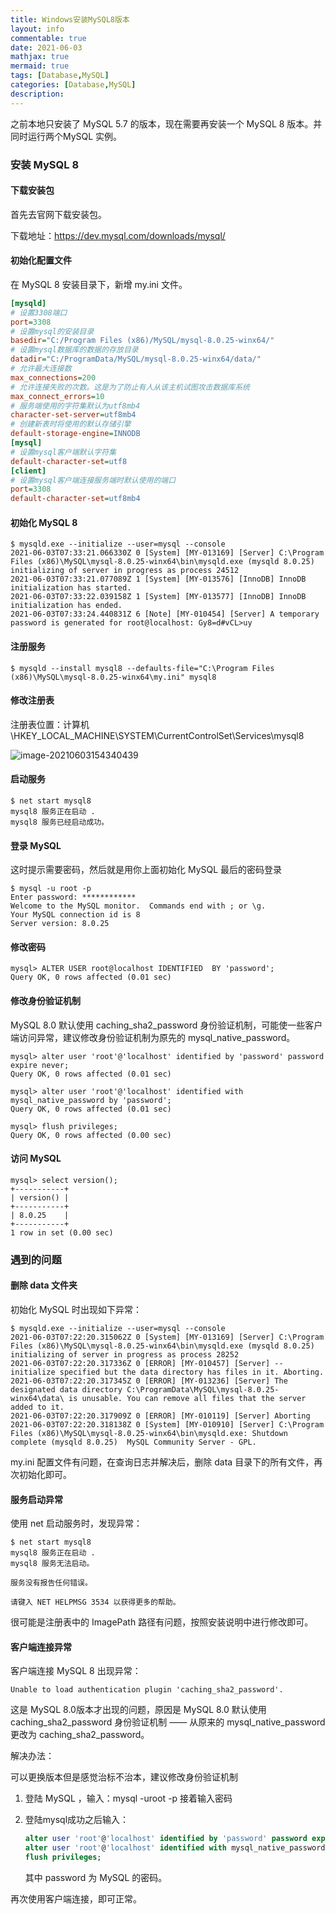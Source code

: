 ```yaml
---
title: Windows安装MySQL8版本
layout: info
commentable: true
date: 2021-06-03
mathjax: true
mermaid: true
tags: [Database,MySQL]
categories: [Database,MySQL]
description: 
---
```


之前本地只安装了 MySQL 5.7 的版本，现在需要再安装一个 MySQL 8 版本。并同时运行两个MySQL 实例。

<!--more-->

### 安装 MySQL 8

#### 下载安装包

首先去官网下载安装包。

下载地址：https://dev.mysql.com/downloads/mysql/

#### 初始化配置文件

在 MySQL 8 安装目录下，新增 my.ini 文件。

```ini
[mysqld]
# 设置3308端口
port=3308
# 设置mysql的安装目录
basedir="C:/Program Files (x86)/MySQL/mysql-8.0.25-winx64/"
# 设置mysql数据库的数据的存放目录
datadir="C:/ProgramData/MySQL/mysql-8.0.25-winx64/data/"
# 允许最大连接数
max_connections=200
# 允许连接失败的次数。这是为了防止有人从该主机试图攻击数据库系统
max_connect_errors=10
# 服务端使用的字符集默认为utf8mb4
character-set-server=utf8mb4
# 创建新表时将使用的默认存储引擎
default-storage-engine=INNODB
[mysql]
# 设置mysql客户端默认字符集
default-character-set=utf8
[client]
# 设置mysql客户端连接服务端时默认使用的端口
port=3308
default-character-set=utf8mb4
```



#### 初始化 MySQL 8

```
$ mysqld.exe --initialize --user=mysql --console
2021-06-03T07:33:21.066330Z 0 [System] [MY-013169] [Server] C:\Program Files (x86)\MySQL\mysql-8.0.25-winx64\bin\mysqld.exe (mysqld 8.0.25) initializing of server in progress as process 24512
2021-06-03T07:33:21.077089Z 1 [System] [MY-013576] [InnoDB] InnoDB initialization has started.
2021-06-03T07:33:22.039158Z 1 [System] [MY-013577] [InnoDB] InnoDB initialization has ended.
2021-06-03T07:33:24.440831Z 6 [Note] [MY-010454] [Server] A temporary password is generated for root@localhost: Gy8=d#vCL>uy
```

#### 注册服务

```
$ mysqld --install mysql8 --defaults-file="C:\Program Files (x86)\MySQL\mysql-8.0.25-winx64\my.ini" mysql8
```

#### 修改注册表

注册表位置：计算机\HKEY_LOCAL_MACHINE\SYSTEM\CurrentControlSet\Services\mysql8

![image-20210603154340439](/images/2021/06/image-20210603154340439.png)

#### 启动服务

```
$ net start mysql8
mysql8 服务正在启动 .
mysql8 服务已经启动成功。
```

#### 登录 MySQL

这时提示需要密码，然后就是用你上面初始化 MySQL 最后的密码登录

```
$ mysql -u root -p
Enter password: ************
Welcome to the MySQL monitor.  Commands end with ; or \g.
Your MySQL connection id is 8
Server version: 8.0.25
```

#### 修改密码

```
mysql> ALTER USER root@localhost IDENTIFIED  BY 'password';
Query OK, 0 rows affected (0.01 sec)
```

#### 修改身份验证机制

MySQL 8.0 默认使用 caching_sha2_password 身份验证机制，可能使一些客户端访问异常，建议修改身份验证机制为原先的 mysql_native_password。

```
mysql> alter user 'root'@'localhost' identified by 'password' password expire never;
Query OK, 0 rows affected (0.01 sec)

mysql> alter user 'root'@'localhost' identified with mysql_native_password by 'password';
Query OK, 0 rows affected (0.01 sec)

mysql> flush privileges;
Query OK, 0 rows affected (0.00 sec)
```

#### 访问 MySQL

```
mysql> select version();
+-----------+
| version() |
+-----------+
| 8.0.25    |
+-----------+
1 row in set (0.00 sec)
```

### 遇到的问题

#### 删除 data 文件夹

初始化 MySQL 时出现如下异常：

```
$ mysqld.exe --initialize --user=mysql --console
2021-06-03T07:22:20.315062Z 0 [System] [MY-013169] [Server] C:\Program Files (x86)\MySQL\mysql-8.0.25-winx64\bin\mysqld.exe (mysqld 8.0.25) initializing of server in progress as process 28252
2021-06-03T07:22:20.317336Z 0 [ERROR] [MY-010457] [Server] --initialize specified but the data directory has files in it. Aborting.
2021-06-03T07:22:20.317345Z 0 [ERROR] [MY-013236] [Server] The designated data directory C:\ProgramData\MySQL\mysql-8.0.25-winx64\data\ is unusable. You can remove all files that the server added to it.
2021-06-03T07:22:20.317909Z 0 [ERROR] [MY-010119] [Server] Aborting
2021-06-03T07:22:20.318138Z 0 [System] [MY-010910] [Server] C:\Program Files (x86)\MySQL\mysql-8.0.25-winx64\bin\mysqld.exe: Shutdown complete (mysqld 8.0.25)  MySQL Community Server - GPL.
```

my.ini 配置文件有问题，在查询日志并解决后，删除 data 目录下的所有文件，再次初始化即可。

#### 服务启动异常

使用 net 启动服务时，发现异常：

```
$ net start mysql8
mysql8 服务正在启动 .
mysql8 服务无法启动。

服务没有报告任何错误。

请键入 NET HELPMSG 3534 以获得更多的帮助。
```

很可能是注册表中的 ImagePath 路径有问题，按照安装说明中进行修改即可。

#### 客户端连接异常

客户端连接 MySQL 8 出现异常：

```
Unable to load authentication plugin 'caching_sha2_password'.
```

这是 MySQL 8.0版本才出现的问题，原因是 MySQL 8.0 默认使用 caching_sha2_password 身份验证机制 —— 从原来的 mysql_native_password 更改为 caching_sha2_password。

解决办法：

可以更换版本但是感觉治标不治本，建议修改身份验证机制

1. 登陆 MySQL ，输入：mysql -uroot -p   接着输入密码

2. 登陆mysql成功之后输入：

   ```sql
   alter user 'root'@'localhost' identified by 'password' password expire never;
   alter user 'root'@'localhost' identified with mysql_native_password by 'password'
   flush privileges;
   ```

   其中 password 为 MySQL 的密码。

再次使用客户端连接，即可正常。

